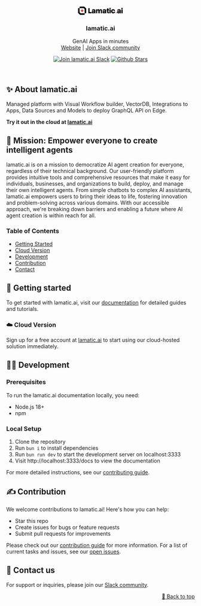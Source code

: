 <div id="top"></div>

<p align="center">
<a href="https://lamatic.ai">
<img width="120" alt="lamatic.ai Logo" src="public/assets/lamatic-logo-light.svg">
</a>
<h3 align="center">lamatic.ai</h3>
<p align="center">
GenAI Apps in minutes
<br />
<a href="https://lamatic.ai/">Website</a> | <a href="https://lamatic.ai/docs/slack">Join Slack community</a>
</p>
</p>

<p align="center">
<a href="https://lamatic.ai/docs/slack"><img src="https://img.shields.io/badge/Slack-Join%20Us-4A154B?logo=slack&logoColor=white" alt="Join lamatic.ai Slack"></a>
<a href="https://github.com/lamatic/lamatic-docs/stargazers"><img src="https://img.shields.io/github/stars/lamatic/lamatic-docs?logo=github" alt="Github Stars"></a>
</p>

<br/>

## ✨ About lamatic.ai

Managed platform with Visual Workflow builder, VectorDB, Integrations to Apps, Data Sources and Models to deploy GraphQL API on Edge.

**Try it out in the cloud at [lamatic.ai](https://lamatic.ai)**

## 🌟 Mission: Empower everyone to create intelligent agents

lamatic.ai is on a mission to democratize AI agent creation for everyone, regardless of their technical background. Our user-friendly platform provides intuitive tools and comprehensive resources that make it easy for individuals, businesses, and organizations to build, deploy, and manage their own intelligent agents. From simple chatbots to complex AI assistants, lamatic.ai empowers users to bring their ideas to life, fostering innovation and problem-solving across various domains. With our accessible approach, we're breaking down barriers and enabling a future where AI agent creation is within reach for all.

### Table of Contents

- [Getting Started](#getting-started)
- [Cloud Version](#cloud-version)
- [Development](#development)
- [Contribution](#contribution)
- [Contact](#contact-us)

<a id="getting-started"></a>

## 🚀 Getting started

To get started with lamatic.ai, visit our [documentation](https://lamatic.ai/docs) for detailed guides and tutorials.

<a id="cloud-version"></a>

### ☁️ Cloud Version

Sign up for a free account at [lamatic.ai](https://lamatic.ai) to start using our cloud-hosted solution immediately.

<a id="self-hosted-version"></a>

<a id="development"></a>

## 👨‍💻 Development

### Prerequisites

To run the lamatic.ai documentation locally, you need:

- Node.js 18+
- npm

### Local Setup

1. Clone the repository
2. Run `bun i` to install dependencies
3. Run `bun run dev` to start the development server on localhost:3333
4. Visit http://localhost:3333/docs to view the documentation

For more detailed instructions, see our [contributing guide](https://lamatic.ai/docs/contributing).

<a id="contribution"></a>

## ✍️ Contribution

We welcome contributions to lamatic.ai! Here's how you can help:

- Star this repo
- Create issues for bugs or feature requests
- Submit pull requests for improvements

Please check out our [contribution guide](https://lamatic.ai/docs/contributing) for more information. For a list of current tasks and issues, see our [open issues](https://github.com/lamatic/lamatic-docs/issues).

<a id="contact-us"></a>

## 📆 Contact us

For support or inquiries, please join our [Slack community](https://lamatic.ai/docs/slack).

<a id="license"></a>

<p align="right"><a href="#top">🔼 Back to top</a></p>
